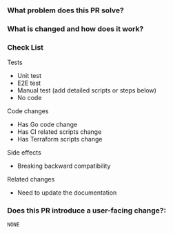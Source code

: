 ### What problem does this PR solve? <!--add and issue link with summary if exists-->

### What is changed and how does it work?

### Check List <!--REMOVE the items that are not applicable-->

Tests <!-- At least one of them must be included. -->

 - Unit test
 - E2E test
 - Manual test (add detailed scripts or steps below)
 - No code

Code changes

 - Has Go code change
 - Has CI related scripts change
 - Has Terraform scripts change

Side effects

 - Breaking backward compatibility

Related changes

 - Need to update the documentation

### Does this PR introduce a user-facing change?:
<!--
If no, just leave the release note block below as is.
If yes, a release note is required:
Enter your extended release note in the block below. If the PR requires additional action from users switching to the new release, include the string "action required".
-->
```release-note
NONE
```

